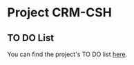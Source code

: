 # Project CRM-CSH

## TO DO List

You can find the project's TO DO list [here](https://docs.google.com/spreadsheets/d/1X_ISduZP6BKNgpE9r9UQMHoJi7NOJ5iI8YAqvHdh-UI/edit?usp=sharing).
